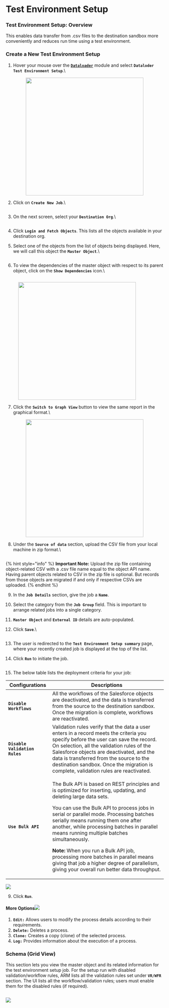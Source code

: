 # Test Environment Setup

### Test Environment Setup: Overview <a href="#test-environment-setup-overview" id="test-environment-setup-overview"></a>

This enables data transfer from .csv files to the destination sandbox more conveniently and reduces run time using a test environment.

### Create a New Test Environment Setup <a href="#create-a-new-test-environment-setup" id="create-a-new-test-environment-setup"></a>

1.  Hover your mouse over the [**`Dataloader`**](./) module and select **`Dataloder Test Environment Setup`**.\


    <figure><img src="https://cdn.document360.io/8711f4e7-c040-4616-aac9-d947f87e4619/Images/Documentation/image-1656498200051.png" alt="" width="375"><figcaption></figcaption></figure>
2.  Click on **`Create New Job`**.\


    <figure><img src="https://cdn.document360.io/8711f4e7-c040-4616-aac9-d947f87e4619/Images/Documentation/image-1656498466738.png" alt=""><figcaption></figcaption></figure>
3.  On the next screen, select your **`Destination Org`**.\


    <figure><img src="https://cdn.document360.io/8711f4e7-c040-4616-aac9-d947f87e4619/Images/Documentation/image-1656498964267.png" alt=""><figcaption></figcaption></figure>
4. Click **`Login and Fetch Objects`**. This lists all the objects available in your destination org.
5.  Select one of the objects from the list of objects being displayed. Here, we will call this object the **`Master Object`**.\


    <figure><img src="https://cdn.document360.io/8711f4e7-c040-4616-aac9-d947f87e4619/Images/Documentation/image-1656499219859.png" alt=""><figcaption></figcaption></figure>
6.  To view the dependencies of the master object with respect to its parent object, click on the **`Show Dependencies`** icon.\


    <figure><img src="https://cdn.document360.io/8711f4e7-c040-4616-aac9-d947f87e4619/Images/Documentation/image-1656499513613.png" alt=""><figcaption></figcaption></figure>

<figure><img src="https://cdn.document360.io/8711f4e7-c040-4616-aac9-d947f87e4619/Images/Documentation/image-1656499789815.png" alt="" width="375"><figcaption></figcaption></figure>

7.  Click the **`Switch to Graph View`** button to view the same report in the graphical format.\


    <figure><img src="https://cdn.document360.io/8711f4e7-c040-4616-aac9-d947f87e4619/Images/Documentation/image-1656500367037.png" alt="" width="375"><figcaption></figcaption></figure>
8.  Under the **`Source of data`** section, upload the CSV file from your local machine in zip format.\


    <figure><img src="https://cdn.document360.io/8711f4e7-c040-4616-aac9-d947f87e4619/Images/Documentation/image-1656502853137.png" alt=""><figcaption></figcaption></figure>

{% hint style="info" %}
**Important Note:** Upload the zip file containing object-related CSV with a .csv file name equal to the object API name. Having parent objects related to CSV in the zip file is optional. But records from those objects are migrated if and only if respective CSVs are uploaded.
{% endhint %}

9. In the **`Job Details`** section, give the job a **`Name`**.
10. Select the category from the **`Job Group`** field. This is important to arrange related jobs into a single category.
11. **`Master Object`** and **`External ID`** details are auto-populated.
12. Click **`Save`**.\


    <figure><img src="https://cdn.document360.io/8711f4e7-c040-4616-aac9-d947f87e4619/Images/Documentation/image-1656503041839.png" alt=""><figcaption></figcaption></figure>
13. The user is redirected to the **`Test Environment Setup summary`** page, where your recently created job is displayed at the top of the list.
14. Click **`Run`** to initiate the job.

<figure><img src="https://cdn.document360.io/8711f4e7-c040-4616-aac9-d947f87e4619/Images/Documentation/image-1623865218893.png" alt=""><figcaption></figcaption></figure>

15. The below table lists the deployment criteria for your job:

| Configurations                 | Descriptions                                                                                                                                                                                                                                                                                                                                                                                                                                                                                                                                                 |
| ------------------------------ | ------------------------------------------------------------------------------------------------------------------------------------------------------------------------------------------------------------------------------------------------------------------------------------------------------------------------------------------------------------------------------------------------------------------------------------------------------------------------------------------------------------------------------------------------------------ |
| **`Disable Workflows`**        | All the workflows of the Salesforce objects are deactivated, and the data is transferred from the source to the destination sandbox. Once the migration is complete, workflows are reactivated.                                                                                                                                                                                                                                                                                                                                                              |
| **`Disable Validation Rules`** | Validation rules verify that the data a user enters in a record meets the criteria you specify before the user can save the record. On selection, all the validation rules of the Salesforce objects are deactivated, and the data is transferred from the source to the destination sandbox. Once the migration is complete, validation rules are reactivated.                                                                                                                                                                                              |
| **`Use Bulk API`**             | <p>The Bulk API is based on REST principles and is optimized for inserting, updating, and deleting large data sets.</p><p>You can use the Bulk API to process jobs in serial or parallel mode. Processing batches serially means running them one after another, while processing batches in parallel means running multiple batches simultaneously.</p><p><strong>Note:</strong> When you run a Bulk API job, processing more batches in parallel means giving that job a higher degree of parallelism, giving your overall run better data throughput.</p> |

![](https://cdn.document360.io/8711f4e7-c040-4616-aac9-d947f87e4619/Images/Documentation/image-1656503628599.png)

9. Click **`Run`**.

#### More Options![](https://cdn.document360.io/8711f4e7-c040-4616-aac9-d947f87e4619/Images/Documentation/image-1623867523195.png) <a href="#more-options" id="more-options"></a>

1. **`Edit:`** Allows users to modify the process details according to their requirements.
2. **`Delete:`** Deletes a process.
3. **`Clone:`** Creates a copy (clone) of the selected process.
4. **`Log:`** Provides information about the execution of a process.

### Schema (Grid View) <a href="#schema-grid-view" id="schema-grid-view"></a>

This section lets you view the master object and its related information for the test environment setup job. For the setup run with disabled validation/workflow rules, ARM lists all the validation rules set under **`VR/WFR`** section. The UI lists all the workflow/validation rules; users must enable them for the disabled rules (if required).

<figure><img src="https://cdn.document360.io/8711f4e7-c040-4616-aac9-d947f87e4619/Images/Documentation/image-1623867419119.png" alt=""><figcaption></figcaption></figure>

![](https://cdn.document360.io/8711f4e7-c040-4616-aac9-d947f87e4619/Images/Documentation/image-1623867435606.png)
